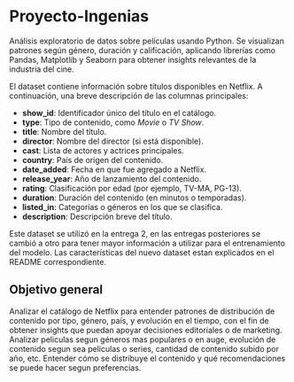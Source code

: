 # Proyecto-Ingenias
Análisis exploratorio de datos sobre películas usando Python. Se visualizan patrones según género, duración y calificación, aplicando librerías como Pandas, Matplotlib y Seaborn para obtener insights relevantes de la industria del cine.

El dataset contiene información sobre títulos disponibles en Netflix. A continuación, una breve descripción de las columnas principales:

* **show\_id**: Identificador único del título en el catálogo.
* **type**: Tipo de contenido, como *Movie* o *TV Show*.
* **title**: Nombre del título.
* **director**: Nombre del director (si está disponible).
* **cast**: Lista de actores y actrices principales.
* **country**: País de origen del contenido.
* **date\_added**: Fecha en que fue agregado a Netflix.
* **release\_year**: Año de lanzamiento del contenido.
* **rating**: Clasificación por edad (por ejemplo, TV-MA, PG-13).
* **duration**: Duración del contenido (en minutos o temporadas).
* **listed\_in**: Categorías o géneros en los que se clasifica.
* **description**: Descripción breve del título.

Este dataset se utilizó en la entrega 2, en las entregas posteriores se cambió a otro para tener mayor información a utilizar para el entrenamiento del modelo. Las características del nuevo dataset estan explicados en el README correspondiente.

## Objetivo general 
Analizar el catálogo de Netflix para entender patrones de distribución de contenido por tipo, género, país, y evolución en el tiempo, con el fin de obtener insights que puedan apoyar decisiones editoriales o de marketing. Analizar peliculas segun géneros mas populares o en auge, evolución de contenido segun sea peliculas o series, cantidad de contenido subido por año, etc. Entender cómo se distribuye el contenido y qué recomendaciones se puede hacer segun preferencias. 
